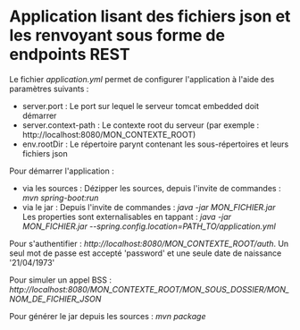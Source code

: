 Application lisant des fichiers json et les renvoyant sous forme de endpoints REST
=====================
Le fichier *application.yml* permet de configurer l'application à l'aide des paramètres suivants :
    
* server.port : Le port sur lequel le serveur tomcat embedded doit démarrer
* server.context-path : Le contexte root du serveur (par exemple : http://localhost:8080/MON_CONTEXTE_ROOT)
* env.rootDir : Le répertoire parynt contenant les sous-répertoires et leurs fichiers json


Pour démarrer l'application :

* via les sources : Dézipper les sources, depuis l'invite de commandes : *mvn spring-boot:run*
* via le jar : Depuis l'invite de commandes : *java -jar MON_FICHIER.jar*
 Les properties sont externalisables en tappant : *java -jar MON_FICHIER.jar --spring.config.location=PATH_TO/application.yml*
 

Pour s'authentifier : *http://localhost:8080/MON_CONTEXTE_ROOT/auth*. Un seul mot de passe est accepté 'password' et une seule date de naissance '21/04/1973'

Pour simuler un appel BSS : *http://localhost:8080/MON_CONTEXTE_ROOT/MON_SOUS_DOSSIER/MON_NOM_DE_FICHIER_JSON*

Pour générer le jar depuis les sources : *mvn package*
